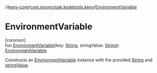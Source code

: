 //[kenv-core](../../index.md)/[com.mooncloak.kodetools.kenv](index.md)/[EnvironmentVariable](-environment-variable.md)

# EnvironmentVariable

[common]\
fun [EnvironmentVariable](-environment-variable.md)(key: [String](https://kotlinlang.org/api/latest/jvm/stdlib/kotlin/-string/index.html), stringValue: [String](https://kotlinlang.org/api/latest/jvm/stdlib/kotlin/-string/index.html)): [EnvironmentVariable](-environment-variable/index.md)

Constructs an [EnvironmentVariable](-environment-variable/index.md) instance with the provided [String](-environment-variable.md) and [stringValue](-environment-variable.md).
